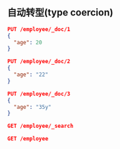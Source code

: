 ## 自动转型(type coercion)

```json
PUT /employee/_doc/1
{
  "age": 20
}

PUT /employee/_doc/2
{
  "age": "22"
}

PUT /employee/_doc/3
{
  "age": "35y"
}

GET /employee/_search

GET /employee
```